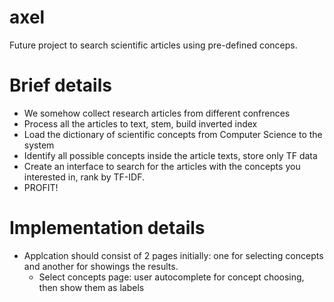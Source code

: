 axel
====

Future project to search scientific articles using pre-defined conceps.


Brief details
=============

* We somehow collect research articles from different confrences
* Process all the articles to text, stem, build inverted index
* Load the dictionary of scientific concepts from Computer Science to the system
* Identify all possible concepts inside the article texts, store only TF data
* Create an interface to search for the articles with the concepts you interested in, rank by TF-IDF.
* PROFIT!


Implementation details
======================

* Applcation should consist of 2 pages initially: one for selecting concepts and another for showings the results.
  * Select concepts page: user autocomplete for concept choosing, then show them as labels